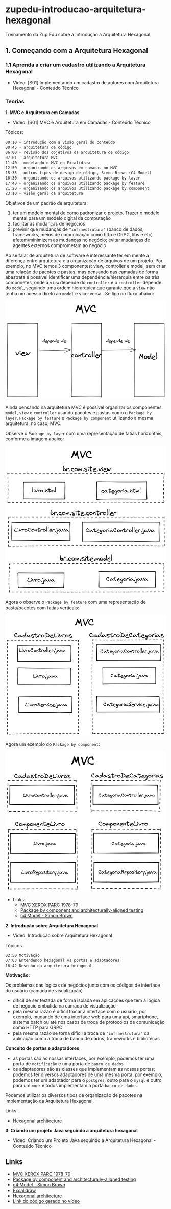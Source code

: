 # zupedu-introducao-arquitetura-hexagonal
Treinamento da Zup Edu sobre a Introdução a Arquitetura Hexagonal

## 1. Começando com a Arquitetura Hexagonal
### 1.1 Aprenda a criar um cadastro utilizando a Arquitetura Hexagonal
- Vídeo: [S01] Implementando um cadastro de autores com Arquitetura Hexagonal - Conteúdo Técnico

### Teorias
**1. MVC e Arquitetura em Camadas**

- Vídeo: [S01] MVC e Arquitetura em Camadas - Conteúdo Técnico

Tópicos:

    00:10 - introdução com a visão geral do conteúdo    
    00:45 - arquitetura de código    
    06:00 - revisão dos objetivos da arquitetura de código    
    07:01 - arquitetura MVC    
    11:40 - modelando o MVC no Excalidraw    
    12:50 - organizando os arquivos em camadas no MVC    
    15:35 - outros tipos de design de código, Simon Brown (C4 Model)     
    16:30 - organizando os arquivos utilizando package by layer    
    17:40 - organizando os arquivos utilizando package by feature    
    21:20 - organizando os arquivos utilizando package by component    
    23:10 - visão geral da arquitetura

Objetivos de um padrão de arquitetura:
  1. ter um modelo mental de como padronizar o projeto. Trazer o modelo mental para um modelo digital da computação
  2. facilitar as mudanças de negócios
  3. previnir que mudanças de `"infraestrutura"` (banco de dados, frameworks, meios de comunicação como http e GRPC, libs e etc) afetem/minimizem as mudanças no negócio; evitar mudanças de agentes externos comprometam ao negócio

Ao se falar de arquitetura de software é interessante ter em mente a diferença entre arquitetura e a organização de arquivos de um projeto. Por exemplo, no MVC temos 3 componentes: view, controller e model, sem criar uma relação de pacotes e pastas, mas pensando nas camadas de forma abastrata é possível identificar uma dependência/hierarquia entre os três componetes, onde a `view` depende do `controller` e o `controller` depende do `model`, seguindo uma ordem hierarquica que garante que a `view` não tenha um acesso direto ao `model` e vice-versa . Se liga no fluxo abaixo:

![Imagem com fundo branco exibindo o fluxo de dependência entre a view, controller e model representados com um retângulo, conectados por setas que representam a dependência na sequência de view depende do controller e o controller depende do model](./img/arquitetura-mvc.png)

Ainda pensando na arquitetura MVC é possível organizar os componentes `model`, `view` e `controller` usando pacotes e pastas como o `Package by layer`, `Package by feature` e `Package by component` utilizando a mesma arquitetura, no caso, MVC.


Observe o `Package by layer` com uma representação de fatias horizontais, conforme a imagem abaixo:

![Imagem com fundo branco exibindo a organização de pacotes/pastas utilizando o Package by layer](./img/package-by-layer.png)


Agora o observe o `Package by feature` com uma representação de pasta/pacotes com fatias verticais:

![Imagem com fundo branco exibindo a organização de pacotes/pastas utilizando o Package by feature](./img/package-by-feature.png)

Agora um exemplo do `Package by component`:

![Imagem com fundo branco exibindo a organização de pacotes/pastas utilizando o Package by component](./img/package-by-component.png)

  - Links:    
    - [MVC XEROX PARC 1978-79](https://folk.universitetetioslo.no/trygver/themes/mvc/mvc-index.html)
    - [Package by component and architecturally-aligned testing](http://www.codingthearchitecture.com/2015/03/08/package_by_component_and_architecturally_aligned_testing.html)
    - [c4 Model - Simon Brown](https://c4model.com/)

**2. Introdução sobre Arquitetura Hexagonal**
- Video: Introdução sobre Arquitetura Hexagonal

Tópicos
```
02:50 Motivação 
07:03 Entendendo hexagonal vs portas e adaptadores
16:42 Desenho da arquitetura hexagonal
```

**Motivação:**

Os problemas das lógicas de negócios junto com os códigos de interface do usuário (camada de visualização)
- difícil de ser testada de forma isolada em aplicações que tem a lógica de negócio embutida na camada de visualização
- pela mesma razão é difícil trocar a interface com o usuário, por exemplo, mudando de uma interface web para uma api, smartphone, sistema batch ou até nos casos de troca de protocolos de comunicação como HTTP para GRPC
- pela mesma razão se torna difícil a troca de `"infraestrutura"` da aplicação como a troca de banco de dados, frameworks e bibliotecas

**Conceito de portas e adaptadores**

- as portas são as nossas interfaces, por exemplo, podemos ter uma porta de `notificação` e uma porta de `banco de dados`
- os adaptadores são as classes que implementam as nossas portas; podemos ter diversos adaptadores de uma mesma porta, por exemplo, podemos ter um adaptador para o `postgres`, outro para o `mysql` e outro para um `mock` e todos implementam a porta `banco de dados`

Podemos utilizar os diversos tipos de organização de pacotes na implementação da Arquitetura Hexagonal.

Links:
- [Hexagonal architecture](https://alistair.cockburn.us/hexagonal-architecture/)

**3. Criando um projeto Java seguindo a arquitetura hexagonal**
- Vídeo: Criando um Projeto Java seguindo a Arquitetura Hexagonal - Conteúdo Técnico

## Links
- [MVC XEROX PARC 1978-79](https://folk.universitetetioslo.no/trygver/themes/mvc/mvc-index.html)
- [Package by component and architecturally-aligned testing](http://www.codingthearchitecture.com/2015/03/08/package_by_component_and_architecturally_aligned_testing.html)
- [c4 Model - Simon Brown](https://c4model.com/)
- [Excalidraw](https://excalidraw.com/)
- [Hexagonal architecture](https://alistair.cockburn.us/hexagonal-architecture/)
- [Link do código gerado no vídeo](https://github.com/zup-academy/livraria/tree/hexagonal-tc1-lt1/src/main/java/com/zupedu/livraria)
